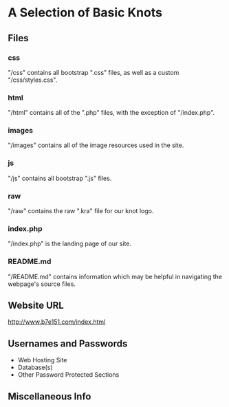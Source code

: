 # A Selection of Basic Knots

## Files
### css
"/css" contains all bootstrap ".css" files, as well as a custom "/css/styles.css".
### html
"/html" contains all of the ".php" files, with the exception of "/index.php".
### images
"/images" contains all of the image resources used in the site.
### js
"/js" contains all bootstrap ".js" files.
### raw
"/raw" contains the raw ".kra" file for our knot logo.
### index.php
"/index.php" is the landing page of our site.
### README.md
"/README.md" contains information which may be helpful in navigating the webpage's source files.

## Website URL
http://www.b7e151.com/index.html

## Usernames and Passwords
* Web Hosting Site
* Database(s)
* Other Password Protected Sections

## Miscellaneous Info
